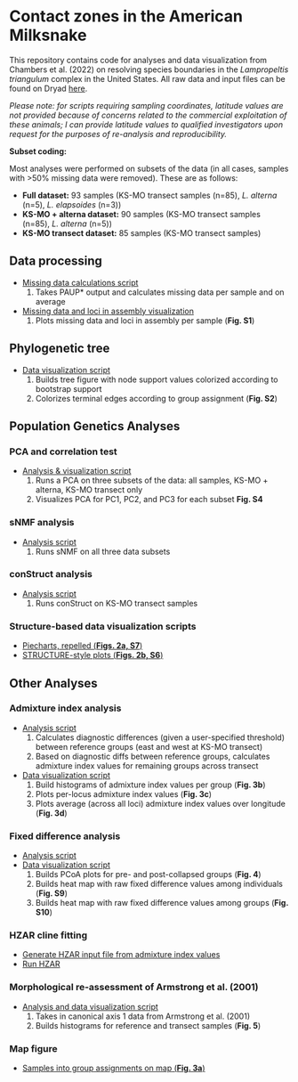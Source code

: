 # Contact zones in the American Milksnake
This repository contains code for analyses and data visualization from Chambers et al. (2022) on resolving species boundaries in the *Lampropeltis triangulum* complex in the United States. All raw data and input files can be found on Dryad [here](https://doi.org/10.5061/dryad.9s4mw6mj8).

*Please note: for scripts requiring sampling coordinates, latitude values are not provided because of concerns related to the commercial exploitation of these animals; I can provide latitude values to qualified investigators upon request for the purposes of re-analysis and reproducibility.*

**Subset coding:**

Most analyses were performed on subsets of the data (in all cases, samples with >50% missing data were removed). These are as follows:
* **Full dataset:** 93 samples (KS-MO transect samples (n=85), *L. alterna* (n=5), *L. elapsoides* (n=3))
* **KS-MO + alterna dataset:** 90 samples (KS-MO transect samples (n=85), *L. alterna* (n=5))
* **KS-MO transect dataset:** 85 samples (KS-MO transect samples)

## Data processing
* [Missing data calculations script](https://github.com/eachambers/ksmo_lampro/blob/main/R/Missing_data_calcs.R)
    1. Takes PAUP* output and calculates missing data per sample and on average
* [Missing data and loci in assembly visualization](https://github.com/eachambers/ksmo_lampro/blob/main/R/FigS1_Missing_data.R)
    1. Plots missing data and loci in assembly per sample (**Fig. S1**)

## Phylogenetic tree
* [Data visualization script](https://github.com/eachambers/ksmo_lampro/blob/main/R/FigS2_phylotree.R)
    1. Builds tree figure with node support values colorized according to bootstrap support
    2. Colorizes terminal edges according to group assignment (**Fig. S2**)

## Population Genetics Analyses

### PCA and correlation test
* [Analysis & visualization script](https://github.com/eachambers/ksmo_lampro/blob/main/R/FigS4_PCA.R)
    1. Runs a PCA on three subsets of the data: all samples, KS-MO + alterna, KS-MO transect only
    2. Visualizes PCA for PC1, PC2, and PC3 for each subset **Fig. S4**

### sNMF analysis
* [Analysis script](https://github.com/eachambers/ksmo_lampro/blob/main/R/sNMF_analyses.R)
    1. Runs sNMF on all three data subsets

### conStruct analysis
* [Analysis script](https://github.com/eachambers/ksmo_lampro/blob/main/R/conStruct_analysis.R)
    1. Runs conStruct on KS-MO transect samples

### Structure-based data visualization scripts
* [Piecharts, repelled (**Figs. 2a, S7**)](https://github.com/eachambers/ksmo_lampro/blob/main/R/Fig2A_S7_piecharts_repelled.R)
* [STRUCTURE-style plots (**Figs. 2b, S6**)](https://github.com/eachambers/ksmo_lampro/blob/main/R/Fig2B_S6_popgen.R)

## Other Analyses

### Admixture index analysis
* [Analysis script](https://github.com/eachambers/ksmo_lampro/blob/main/R/Admixture_index_analysis.R)
    1. Calculates diagnostic differences (given a user-specified threshold) between reference groups (east and west at KS-MO transect)
    2. Based on diagnostic diffs between reference groups, calculates admixture index values for remaining groups across transect
* [Data visualization script](https://github.com/eachambers/ksmo_lampro/blob/main/R/Fig3_admixture_index.R)
    1. Build histograms of admixture index values per group (**Fig. 3b**)
    2. Plots per-locus admixture index values (**Fig. 3c**)
    3. Plots average (across all loci) admixture index values over longitude (**Fig. 3d**)

### Fixed difference analysis
* [Analysis script](https://github.com/eachambers/ksmo_lampro/blob/main/R/Fixed_diff_analysis.R)
* [Data visualization script](https://github.com/eachambers/ksmo_lampro/blob/main/R/Fig4_S9_S10_Fixed_diff_analysis.R)
    1. Builds PCoA plots for pre- and post-collapsed groups (**Fig. 4**)
    2. Builds heat map with raw fixed difference values among individuals (**Fig. S9**)
    3. Builds heat map with raw fixed difference values among groups (**Fig. S10**)

### HZAR cline fitting
* [Generate HZAR input file from admixture index values](https://github.com/eachambers/ksmo_lampro/blob/main/R/Generate_HZAR_input_file.R)
* [Run HZAR](https://github.com/eachambers/ksmo_lampro/blob/main/R/HZAR_analysis.R)

### Morphological re-assessment of Armstrong et al. (2001)
* [Analysis and data visualization script](https://github.com/eachambers/ksmo_lampro/blob/main/R/Fig5_Armstrong_analysis.R)
    1. Takes in canonical axis 1 data from Armstrong et al. (2001)
    2. Builds histograms for reference and transect samples (**Fig. 5**)

### Map figure
* [Samples into group assignments on map (**Fig. 3a**)](https://github.com/eachambers/ksmo_lampro/blob/main/R/Fig3A_map_groups.R)
